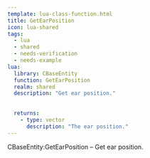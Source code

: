 ```yaml
---
template: lua-class-function.html
title: GetEarPosition
icon: lua-shared
tags:
  - lua
  - shared
  - needs-verification
  - needs-example
lua:
  library: CBaseEntity
  function: GetEarPosition
  realm: shared
  description: "Get ear position."
  
  
  returns:
    - type: vector
      description: "The ear position."
---
```


<div class="lua__search__keywords">
CBaseEntity:GetEarPosition &#x2013; Get ear position.
</div>
